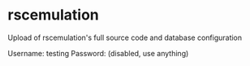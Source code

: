 # rscemulation
Upload of rscemulation's full source code and database configuration


Username: testing
Password: (disabled, use anything)
